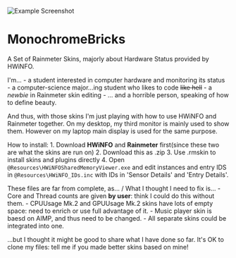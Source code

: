 ![Example Screenshot](http://raw.github.com/Turbstructor/MonochromeBricks/master/example.png)

# MonochromeBricks
A Set of Rainmeter Skins, majorly about Hardware Status provided by HWiNFO.

I'm...
    - a student interested in computer hardware and monitoring its status
    - a computer-science major...ing student who likes to code ~~like hell~~
    - a _newbie_ in Rainmeter skin editing
    - ... and a horrible person, speaking of how to define beauty.

And thus, with those skins I'm just playing with how to use HWiNFO and Rainmeter together. On my desktop, my third monitor is mainly used to show them. However on my laptop main display is used for the same purpose.

How to install:
    1. Download **HWiNFO** and **Rainmeter** first(since these two are what the skins are run on)
    2. Download this as .zip
    3. Use .rmskin to install skins and plugins directly
    4. Open `@Resources\HWiNFOSharedMemoryViewer.exe` and edit instances and entry IDS in `@Resources\HWiNFO_IDs.inc` with IDs in 'Sensor Details' and 'Entry Details'.
    
These files are far from complete, as... / What I thought I need to fix is...
    - Core and Thread counts are given **by user**: think I could do this without them.
    - CPUUsage Mk.2 and GPUUsage Mk.2 skins have lots of empty space: need to enrich or use full advantage of it.
    - Music player skin is baesd on AIMP, and thus need to be changed.
    - All separate skins could be integrated into one.
    
...but I thought it might be good to share what I have done so far. It's OK to clone my files: tell me if you made better skins based on mine!
